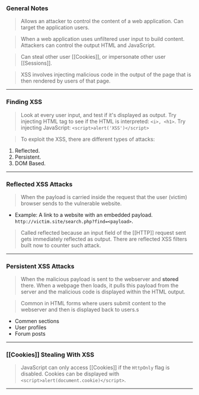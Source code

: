 
### General Notes

> Allows an attacker to control the content of a web application.
> Can target the application users.

> When a web application uses unfiltered user input to build content.
> Attackers can control the output HTML and JavaScript.

> Can steal other user [[Cookies]], or impersonate other user [[Sessions]].

> XSS involves injecting malicious code in the output of the page that is then rendered by users of that page.

---

### Finding XSS

> Look at every user input, and test if it's displayed as output.
> Try injecting HTML tag to see if the HTML is interpreted: `<i>, <h1>`.
> Try injecting JavaScript: `<script>alert('XSS')</script>`

> To exploit the XSS, there are different types of attacks:
1. Reflected.
2. Persistent.
3. DOM Based.

---

### Reflected XSS Attacks

> When the payload is carried inside the request that the user (victim) browser sends to the vulnerable website.
* Example: A link to a website with an embedded payload. `http://victim.site/search.php?find=<payload>`.

> Called reflected because an input field of the [[HTTP]] request sent gets immediately reflected as output.
> There are reflected XSS filters built now to counter such attack.

---

### Persistent XSS Attacks

> When the malicious payload is sent to the webserver and **stored** there.
> When a webpage then loads, it pulls this payload from the server and the malicious code is displayed within the HTML output.

>Common in HTML forms where users submit content to the webserver and then is displayed back to users.s
* Commen sections
* User profiles
* Forum posts

---

### [[Cookies]] Stealing With XSS

> JavaScript can only access [[Cookies]] if the `HttpOnly` flag is disabled. 
> Cookies can be displayed with `<script>alert(document.cookie)</script>`.

---
